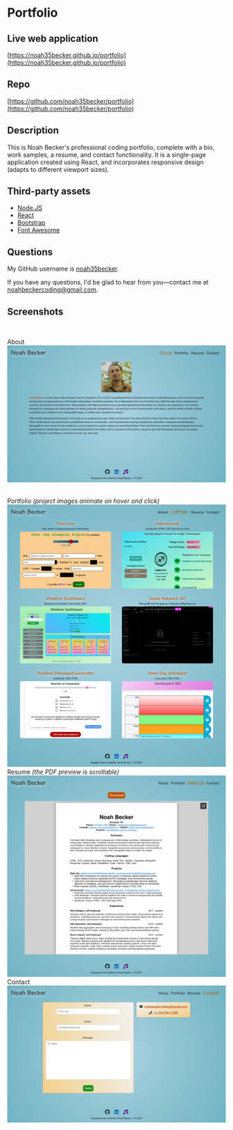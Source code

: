 # Portfolio

## Live web application
[https://noah35becker.github.io/portfolio](https://noah35becker.github.io/portfolio)


## Repo
[https://github.com/noah35becker/portfolio](https://github.com/noah35becker/portfolio)



## Description
This is Noah Becker's professional coding portfolio, complete with a bio, work samples, a resume, and contact functionality. It is a single-page application created using React, and incorporates responsive design (adapts to different viewport sizes).


## Third-party assets
- [Node.JS](https://nodejs.org/)
- [React](https://reactjs.org)
- [Bootstrap](https://getbootstrap.com/)
- [Font Awesome](https://fontawesome.com/)


## Questions
My GitHub username is [noah35becker](https://github.com/noah35becker).

If you have any questions, I'd be glad to hear from you—contact me at [noahbeckercoding@gmail.com](mailto:noahbeckercoding@gmail.com).


## Screenshots
<br />

About
<br />
<img src="./screenshots/about.png" width="600"/>

<br />
Portfolio <i>(project images animate on hover and click)</i>
<img src="./screenshots/portfolio.png" width="600"/>

<br />
Resume <i>(the PDF preview is scrollable)</i>
<img src="./screenshots/resume.png" width="600"/>

<br />
Contact
<img src="./screenshots/contact.png" width="600"/>